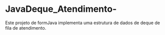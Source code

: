 # JavaDeque_Atendimento-
Este projeto de formJava implementa uma estrutura de dados de deque de fila de atendimento. 
